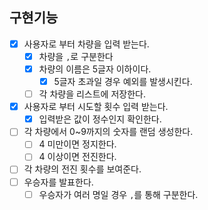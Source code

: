 ## 구현기능
- [x] 사용자로 부터 차량을 입력 받는다.
  - [x] 차량을 `,`로 구분한다
  - [x] 차량의 이름은 5글자 이하이다.
    - [x] 5글자 초과일 경우 예외를 발생시킨다.
  - [ ] 각 차량을 리스트에 저장한다.
- [x] 사용자로 부터 시도할 횟수 입력 받는다.
  - [x] 입력받은 값이 정수인지 확인한다.
- [ ] 각 차량에서 0~9까지의 숫자를 랜덤 생성한다.
  - [ ] 4 미만이면 정지한다.
  - [ ] 4 이상이면 전진한다.
- [ ] 각 차량의 전진 횟수를 보여준다.
- [ ] 우승자를 발표한다.
  - [ ] 우승자가 여러 명일 경우 `,`를 통해 구분한다.